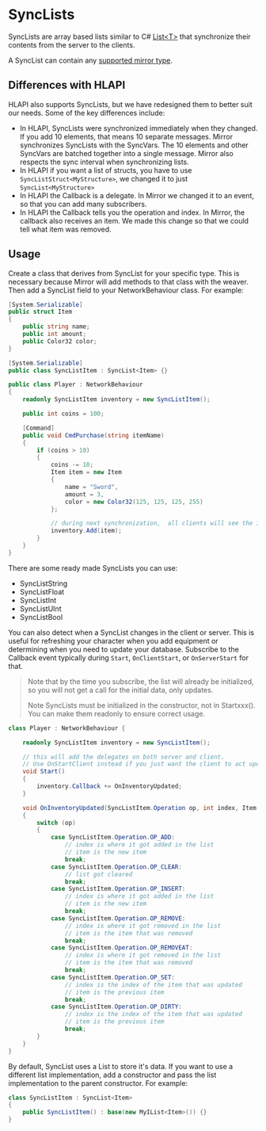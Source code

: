 # SyncLists

SyncLists are array based lists similar to C\# [List\<T\>](https://docs.microsoft.com/en-us/dotnet/api/system.collections.generic.list-1?view=netframework-4.7.2) that synchronize their contents from the server to the clients.

A SyncList can contain any [supported mirror type](../DataTypes.md).

## Differences with HLAPI

HLAPI also supports SyncLists, but we have redesigned them to better suit our needs. Some of the key differences include:
-   In HLAPI, SyncLists were synchronized immediately when they changed. If you add 10 elements, that means 10 separate messages. Mirror synchronizes SyncLists with the SyncVars. The 10 elements and other SyncVars are batched together into a single message. Mirror also respects the sync interval when synchronizing lists.
-   In HLAPI if you want a list of structs, you have to use `SyncListStruct<MyStructure>`, we changed it to just `SyncList<MyStructure>`
-   In HLAPI the Callback is a delegate. In Mirror we changed it to an event, so that you can add many subscribers.
-   In HLAPI the Callback tells you the operation and index. In Mirror, the callback also receives an item. We made this change so that we could tell what item was removed.

## Usage

Create a class that derives from SyncList for your specific type. This is necessary because Mirror will add methods to that class with the weaver. Then add a SyncList field to your NetworkBehaviour class. For example:

```cs
[System.Serializable]
public struct Item
{
    public string name;
    public int amount;
    public Color32 color;
}

[System.Serializable]
public class SyncListItem : SyncList<Item> {}

public class Player : NetworkBehaviour
{
    readonly SyncListItem inventory = new SyncListItem();

    public int coins = 100;

    [Command]
    public void CmdPurchase(string itemName)
    {
        if (coins > 10)
        {
            coins -= 10;
            Item item = new Item
            {
                name = "Sword",
                amount = 3,
                color = new Color32(125, 125, 125, 255)
            };

            // during next synchronization,  all clients will see the item
            inventory.Add(item);
        }
    }
}
```

There are some ready made SyncLists you can use:
-   SyncListString
-   SyncListFloat
-   SyncListInt
-   SyncListUInt
-   SyncListBool

You can also detect when a SyncList changes in the client or server. This is useful for refreshing your character when you add equipment or determining when you need to update your database. Subscribe to the Callback event typically during `Start`, `OnClientStart`, or `OnServerStart` for that. 


> Note that by the time you subscribe, the list will already be initialized, so you will not get a call for the initial data, only updates.</p>
> Note SyncLists must be initialized in the constructor, not in Startxxx().  You can make them readonly to ensure correct usage.

```cs
class Player : NetworkBehaviour {

    readonly SyncListItem inventory = new SyncListItem();

    // this will add the delegates on both server and client.
    // Use OnStartClient instead if you just want the client to act upon updates
    void Start()
    {
        inventory.Callback += OnInventoryUpdated;
    }

    void OnInventoryUpdated(SyncListItem.Operation op, int index, Item oldItem, Item newItem)
    {
        switch (op)
        {
            case SyncListItem.Operation.OP_ADD:
                // index is where it got added in the list
                // item is the new item
                break;
            case SyncListItem.Operation.OP_CLEAR:
                // list got cleared
                break;
            case SyncListItem.Operation.OP_INSERT:
                // index is where it got added in the list
                // item is the new item
                break;
            case SyncListItem.Operation.OP_REMOVE:
                // index is where it got removed in the list
                // item is the item that was removed
                break;
            case SyncListItem.Operation.OP_REMOVEAT:
                // index is where it got removed in the list
                // item is the item that was removed
                break;
            case SyncListItem.Operation.OP_SET:
                // index is the index of the item that was updated
                // item is the previous item
                break;
            case SyncListItem.Operation.OP_DIRTY:
                // index is the index of the item that was updated
                // item is the previous item
                break;
        }
    }
}
```

By default, SyncList uses a List to store it's data. If you want to use a different list implementation, add a constructor and pass the list implementation to the parent constructor. For example:

```cs
class SyncListItem : SyncList<Item>
{
    public SyncListItem() : base(new MyIList<Item>()) {}
}
```

